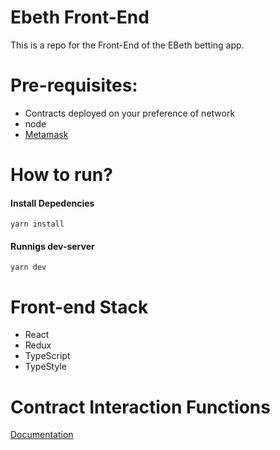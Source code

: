 # Ebeth Front-End
This is a repo for the Front-End of the EBeth betting app.

# Pre-requisites:

* Contracts deployed on your preference of network
* node
* [Metamask](https://metamask.io/)

# How to run?

#### Install Depedencies

```
yarn install
```

#### Runnigs dev-server
```
yarn dev
```

# Front-end Stack

* React
* Redux
* TypeScript
* TypeStyle

# Contract Interaction Functions
[Documentation](./src/ethereum/)
